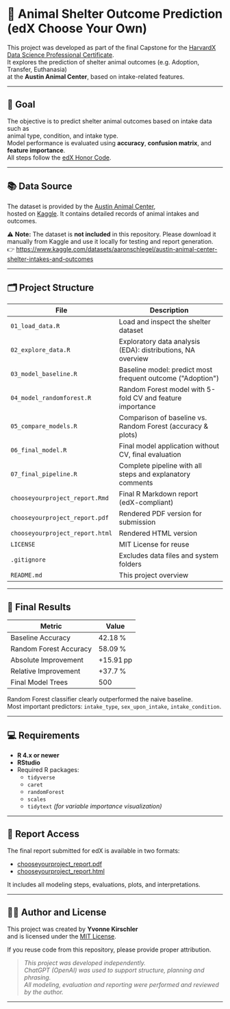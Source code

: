 # 🐾 Animal Shelter Outcome Prediction (edX Choose Your Own)

This project was developed as part of the final Capstone for the [HarvardX Data Science Professional Certificate](https://online-learning.harvard.edu/series/data-science).  
It explores the prediction of shelter animal outcomes (e.g. Adoption, Transfer, Euthanasia)  
at the **Austin Animal Center**, based on intake-related features.

---

## 🎯 Goal

The objective is to predict shelter animal outcomes based on intake data such as  
animal type, condition, and intake type.  
Model performance is evaluated using **accuracy**, **confusion matrix**, and **feature importance**.  
All steps follow the [edX Honor Code](https://learning.edx.org/honor).

---

## 📚 Data Source

The dataset is provided by the [Austin Animal Center](https://www.kaggle.com/datasets/aaronschlegel/austin-animal-center-shelter-intakes-and-outcomes),  
hosted on [Kaggle](https://www.kaggle.com/). It contains detailed records of animal intakes and outcomes.

⚠️ **Note:** The dataset is **not included** in this repository.
Please download it manually from Kaggle and use it locally for testing and report generation.  
👉 https://www.kaggle.com/datasets/aaronschlegel/austin-animal-center-shelter-intakes-and-outcomes

---

## 🗂️ Project Structure

| File                             | Description                                                   |
|----------------------------------|---------------------------------------------------------------|
| `01_load_data.R`                | Load and inspect the shelter dataset                          |
| `02_explore_data.R`             | Exploratory data analysis (EDA): distributions, NA overview   |
| `03_model_baseline.R`           | Baseline model: predict most frequent outcome ("Adoption")    |
| `04_model_randomforest.R`       | Random Forest model with 5-fold CV and feature importance     |
| `05_compare_models.R`           | Comparison of baseline vs. Random Forest (accuracy & plots)   |
| `06_final_model.R`              | Final model application without CV, final evaluation          |
| `07_final_pipeline.R`           | Complete pipeline with all steps and explanatory comments     |
| `chooseyourproject_report.Rmd`  | Final R Markdown report (edX-compliant)                       |
| `chooseyourproject_report.pdf`  | Rendered PDF version for submission                           |
| `chooseyourproject_report.html` | Rendered HTML version                                         |
| `LICENSE`                       | MIT License for reuse                                         |
| `.gitignore`                    | Excludes data files and system folders                        |
| `README.md`                     | This project overview                                         |

---

## 🔎 Final Results

| Metric                    | Value     |
|---------------------------|-----------|
| Baseline Accuracy         | 42.18 %   |
| Random Forest Accuracy    | 58.09 %   |
| Absolute Improvement      | +15.91 pp |
| Relative Improvement      | +37.7 %   |
| Final Model Trees         | 500       |

Random Forest classifier clearly outperformed the naive baseline.  
Most important predictors: `intake_type`, `sex_upon_intake`, `intake_condition`.

---

## 💻 Requirements

- **R 4.x or newer**  
- **RStudio**  
- Required R packages:  
  - `tidyverse`  
  - `caret`  
  - `randomForest`  
  - `scales`  
  - `tidytext` *(for variable importance visualization)*

---

## 📄 Report Access

The final report submitted for edX is available in two formats:

- [chooseyourproject_report.pdf](chooseyourproject_report.pdf)  
- [chooseyourproject_report.html](chooseyourproject_report.html)

It includes all modeling steps, evaluations, plots, and interpretations.

---

## 👩‍💻 Author and License

This project was created by **Yvonne Kirschler**  
and is licensed under the [MIT License](LICENSE).

If you reuse code from this repository, please provide proper attribution.

> _This project was developed independently.  
> ChatGPT (OpenAI) was used to support structure, planning and phrasing.  
> All modeling, evaluation and reporting were performed and reviewed by the author._

---